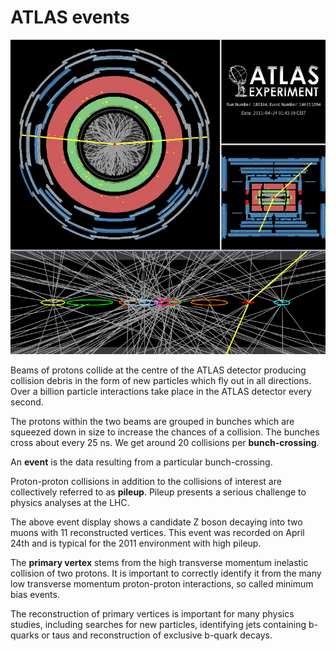 # ATLAS events

![](Pictures/zpileup_alltracks.png)


Beams of protons collide at the centre of the ATLAS detector producing collision debris in the form of new particles which fly out in all directions. Over a billion particle interactions take place in the ATLAS detector every second.

The protons within the two beams are grouped in bunches which are squeezed down in size to increase the chances of a collision.  The bunches cross about every 25 ns.  We get around 20 collisions per **bunch-crossing**.  

An **event** is the data resulting from a particular bunch-crossing. 

Proton-proton collisions in addition to the collisions of interest are collectively referred to as **pileup**.  Pileup presents a serious challenge to physics analyses at the LHC.

The above event display shows a candidate Z boson decaying into two muons with 11 reconstructed vertices. This event was recorded on April 24th and is typical for the 2011 environment with high pileup.

The **primary vertex** stems from the high transverse momentum inelastic collision of two protons.  It is important to correctly identify it from the many low transverse momentum proton-proton interactions, so called minimum bias events.

The reconstruction of primary vertices is important for
many physics studies, including searches for new particles, identifying jets containing b-quarks or taus and reconstruction
of exclusive b-quark decays.


